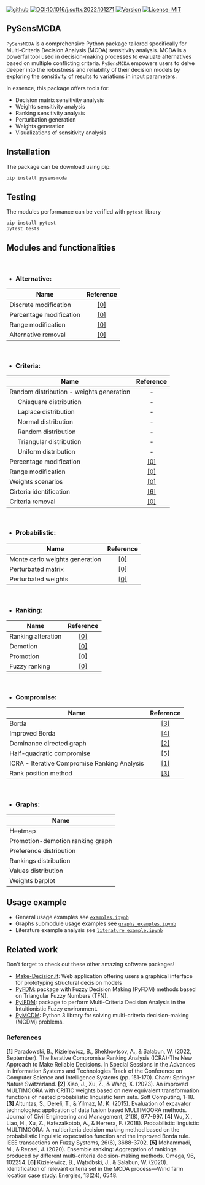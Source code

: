 [![github](https://img.shields.io/badge/github-repo-000.svg?logo=github&labelColor=gray&color=blue)](https://github.com/jwieckowski/pysensmcda)
[![DOI:10.1016/j.softx.2022.101271](http://img.shields.io/badge/DOI-10.1016/j.softx.2022.101271-0f81c2.svg)](https://doi.org/10.1016/j.softx.2022.101271)
[![Version](https://img.shields.io/pypi/v/pyfdm)](https://pypi.org/project/)
[![License: MIT](https://img.shields.io/badge/License-MIT-yellow.svg)](https://opensource.org/licenses/MIT)

<!-- [![License](https://img.shields.io/github/license/nlesc/pyfdm)]() -->

## PySensMCDA

`PySensMCDA` is a comprehensive Python package tailored specifically for Multi-Criteria Decision Analysis (MCDA) sensitivity analysis. MCDA is a powerful tool used in decision-making processes to evaluate alternatives based on multiple conflicting criteria. `PySensMCDA` empowers users to delve deeper into the robustness and reliability of their decision models by exploring the sensitivity of results to variations in input parameters.

In essence, this package offers tools for:

- Decision matrix sensitivity analysis
- Weights sensitivity analysis
- Ranking sensitivity analysis
- Perturbation generation
- Weights generation
- Visualizations of sensitivity analysis

## Installation

The package can be download using pip:

```Bash
pip install pysensmcda
```

## Testing

The modules performance can be verified with `pytest` library

```Bash
pip install pytest
pytest tests
```

<!--
## Citation

If you use `PySensMCDA` in you work, please cite the following [publication](https://scholar.google.pl/):

> Citation

As BibTeX:

```
citation
```
-->

## Modules and functionalities

<br/>

- ### Alternative:

| Name                    |  Reference   |
| ----------------------- | :----------: |
| Discrete modification   | [[0]](#ref0) |
| Percentage modification | [[0]](#ref0) |
| Range modification      | [[0]](#ref0) |
| Alternative removal     | [[0]](#ref0) |

<br/>

- ### Criteria:

| Name                                             |  Reference   |
| ------------------------------------------------ | :----------: |
| Random distribution - weights generation         |      -       |
| &nbsp;&nbsp;&nbsp;&nbsp; Chisquare distribution  |      -       |
| &nbsp;&nbsp;&nbsp;&nbsp; Laplace distribution    |      -       |
| &nbsp;&nbsp;&nbsp;&nbsp; Normal distribution     |      -       |
| &nbsp;&nbsp;&nbsp;&nbsp; Random distribution     |      -       |
| &nbsp;&nbsp;&nbsp;&nbsp; Triangular distribution |      -       |
| &nbsp;&nbsp;&nbsp;&nbsp; Uniform distribution    |      -       |
| Percentage modification                          | [[0]](#ref0) |
| Range modification                               | [[0]](#ref0) |
| Weights scenarios                                | [[0]](#ref0) |
| Cirteria identification                          | [[6]](#ref6) |
| Criteria removal                                 | [[0]](#ref0) |

<br/>

- ### Probabilistic:

| Name                           |  Reference   |
| ------------------------------ | :----------: |
| Monte carlo weights generation | [[0]](#ref0) |
| Perturbated matrix             | [[0]](#ref0) |
| Perturbated weights            | [[0]](#ref0) |

<br/>

- ### Ranking:

| Name               |  Reference   |
| ------------------ | :----------: |
| Ranking alteration | [[0]](#ref0) |
| Demotion           | [[0]](#ref0) |
| Promotion          | [[0]](#ref0) |
| Fuzzy ranking      | [[0]](#ref0) |

<br/>

- ### Compromise:

| Name                                         |  Reference   |
| -------------------------------------------- | :----------: |
| Borda                                        | [[3]](#ref3) |
| Improved Borda                               | [[4]](#ref4) |
| Dominance directed graph                     | [[2]](#ref2) |
| Half-quadratic compromise                    | [[5]](#ref5) |
| ICRA - Iterative Compromise Ranking Analysis | [[1]](#ref1) |
| Rank position method                         | [[3]](#ref3) |

<br/>

- ### Graphs:

| Name                             |
| -------------------------------- |
| Heatmap                          |
| Promotion-demotion ranking graph |
| Preference distribution          |
| Rankings distribution            |
| Values distribution              |
| Weights barplot                  |

## Usage example

- General usage examples see [`examples.ipynb`](./examples/examples.ipynb)
- Graphs submodule usage examples see [`graphs_examples.ipynb`](./examples/graphs_examples.ipynb)
- Literature example analysis see [`literature_example.ipynb`](./examples/literature_example.ipynb)

## Related work

Don't forget to check out these other amazing software packages!

- [Make-Decision.it](http://make-decision.it/): Web application offering users a graphical interface for prototyping structural decision models
- [PyFDM](https://pypi.org/project/pyfdm/): package with Fuzzy Decision Making (PyFDM) methods based on Triangular Fuzzy Numbers (TFN).
- [PyIFDM](https://pypi.org/project/pyifdm/): package to perform Multi-Criteria Decision Analysis in the Intuitionistic Fuzzy environment.
- [PyMCDM](https://pypi.org/project/pymcdm/): Python 3 library for solving multi-criteria decision-making (MCDM) problems.

### References

<a name="ref1">**[1]**</a> Paradowski, B., Kizielewicz, B., Shekhovtsov, A., & Sałabun, W. (2022, September). The Iterative Compromise Ranking Analysis (ICRA)-The New Approach to Make Reliable Decisions. In Special Sessions in the Advances in Information Systems and Technologies Track of the Conference on Computer Science and Intelligence Systems (pp. 151-170). Cham: Springer Nature Switzerland.
<a name="ref2">**[2]**</a> Xiao, J., Xu, Z., & Wang, X. (2023). An improved MULTIMOORA with CRITIC weights based on new equivalent transformation functions of nested probabilistic linguistic term sets. Soft Computing, 1-18.
<a name="ref3">**[3]**</a> Altuntas, S., Dereli, T., & Yilmaz, M. K. (2015). Evaluation of excavator technologies: application of data fusion based MULTIMOORA methods. Journal of Civil Engineering and Management, 21(8), 977-997.
<a name="ref4">**[4]**</a> Wu, X., Liao, H., Xu, Z., Hafezalkotob, A., & Herrera, F. (2018). Probabilistic linguistic MULTIMOORA: A multicriteria decision making method based on the probabilistic linguistic expectation function and the improved Borda rule. IEEE transactions on Fuzzy Systems, 26(6), 3688-3702.
<a name="ref5">**[5]**</a> Mohammadi, M., & Rezaei, J. (2020). Ensemble ranking: Aggregation of rankings produced by different multi-criteria decision-making methods. Omega, 96, 102254.
<a name="ref6">**[6]**</a> Kizielewicz, B., Wątróbski, J., & Sałabun, W. (2020). Identification of relevant criteria set in the MCDA process—Wind farm location case study. Energies, 13(24), 6548.
